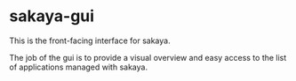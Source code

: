 # sakaya-gui

This is the front-facing interface for sakaya.

The job of the gui is to provide a visual overview and easy access to the list of applications managed with sakaya.
